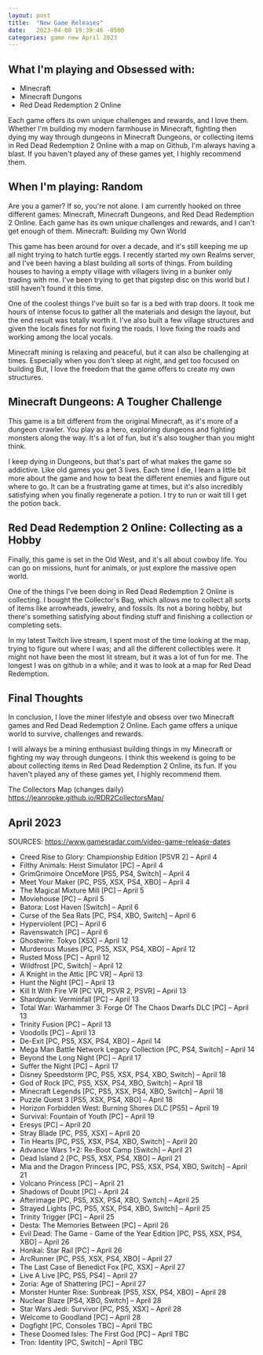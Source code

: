 ```yaml
---
layout: post
title:  "New Game Releases"
date:   2023-04-08 19:39:46 -0500
categories: game new April 2023 
---
```


## What I'm playing and Obsessed with:

 - Minecraft
 - Minecraft Dungons
 - Red Dead Redemption 2 Online

Each game offers its own unique challenges and rewards, and I love them. Whether I'm building my modern farmhouse in Minecraft, fighting then dying my way through dungeons in Minecraft Dungeons, or collecting items in Red Dead Redemption 2 Online with a map on Github, I'm always having a blast. If you haven't played any of these games yet, I highly recommend them.

## When I'm playing: Random

Are you a gamer? If so, you're not alone. I am currently hooked on three different games: Minecraft, Minecraft Dungeons, and Red Dead Redemption 2 Online. Each game has its own unique challenges and rewards, and I can't get enough of them.
Minecraft: Building my Own World

This game has been around for over a decade, and it's still keeping me up all night trying to hatch turtle eggs. I recently started my own Realms server, and I've been having a blast building all sorts of things. From building houses to having a empty village with villagers living in a bunker only trading with me. I've been trying to get that pigstep disc on this world but I still haven't found it this time.

One of the coolest things I've built so far is a bed with trap doors. It took me hours of intense focus to gather all the materials and design the layout, but the end result was totally worth it. I've also built a few village structures and given the locals fines for not fixing the roads. I love fixing the roads and working among the local yocals.

Minecraft mining is relaxing and peaceful, but it can also be challenging at times. Especially when you don't sleep at night, and get too focused on building But, I love the freedom that the game offers to create my own structures.

## Minecraft Dungeons: A Tougher Challenge

This game is a bit different from the original Minecraft, as it's more of a dungeon crawler. You play as a hero, exploring dungeons and fighting monsters along the way. It's a lot of fun, but it's also tougher than you might think.

I keep dying in Dungeons, but that's part of what makes the game so addictive. Like old games you get 3 lives. Each time I die, I learn a little bit more about the game and how to beat the different enemies and figure out where to go. It can be a frustrating game at times, but it's also incredibly satisfying when you finally regenerate a potion. I try to run or wait till I get the potion back.

## Red Dead Redemption 2 Online: Collecting as a Hobby

Finally, this game is set in the Old West, and it's all about cowboy life. You can go on missions, hunt for animals, or just explore the massive open world.

One of the things I've been doing in Red Dead Redemption 2 Online is collecting. I bought the Collector's Bag, which allows me to collect all sorts of items like arrowheads, jewelry, and fossils. Its not a boring hobby, but there's something satisfying about finding stuff and finishing a collection or completing sets.

In my latest Twitch live stream, I spent most of the time looking at the map, trying to figure out where I was; and all the different collectibles were. It might not have been the most lit stream, but it was a lot of fun for me. The longest I was on github in a while; and it was to look at a map for Red Dead Redemption.

## Final Thoughts

In conclusion, I love the miner lifestyle and obsess over two Minecraft games and Red Dead Redemption 2 Online. Each game offers a unique world to survive, challenges and rewards.

I will always be a mining enthusiast building things in my Minecraft or fighting my way through dungeons. I think this weekend is going to be about collecting items in Red Dead Redemption 2 Online, its fun. If you haven't played any of these games yet, I highly recommend them.

The Collectors Map (changes daily)
https://jeanropke.github.io/RDR2CollectorsMap/

## April 2023
SOURCES: https://www.gamesradar.com/video-game-release-dates

 - Creed Rise to Glory: Championship Edition [PSVR 2] – April 4
 - Filthy Animals: Heist Simulator [PC] – April 4
 - GrimGrimoire OnceMore [PS5, PS4, Switch] – April 4
 - Meet Your Maker [PC, PS5, XSX, PS4, XBO] – April 4
 - The Magical Mixture Mill [PC] – April 5
 - Moviehouse [PC] – April 5
 - Batora: Lost Haven [Switch] – April 6
 - Curse of the Sea Rats [PC, PS4, XBO, Switch] – April 6
 - Hyperviolent [PC] – April 6
 - Ravenswatch [PC] – April 6
 - Ghostwire: Tokyo [XSX] – April 12
 - Murderous Muses [PC, PS5, XSX, PS4, XBO] – April 12
 - Rusted Moss [PC] – April 12
 - Wildfrost [PC, Switch] – April 12
 - A Knight in the Attic [PC VR] – April 13
 - Hunt the Night [PC] – April 13
 - Kill It With Fire VR [PC VR, PSVR 2, PSVR] – April 13
 - Shardpunk: Verminfall [PC] – April 13
 - Total War: Warhammer 3: Forge Of The Chaos Dwarfs DLC [PC] – April 13
 - Trinity Fusion [PC] – April 13
 - Voodolls [PC] – April 13
 - De-Exit [PC, PS5, XSX, PS4, XBO] – April 14
 - Mega Man Battle Network Legacy Collection [PC, PS4, Switch] – April 14
 - Beyond the Long Night [PC] – April 17
 - Suffer the Night [PC] – April 17
 - Disney Speedstorm [PC, PS5, XSX, PS4, XBO, Switch] – April 18
 - God of Rock [PC, PS5, XSX, PS4, XBO, Switch] – April 18
 - Minecraft Legends [PC, PS5, XSX, PS4, XBO, Switch] – April 18
 - Puzzle Quest 3 [PS5, XSX, PS4, XBO] – April 18
 - Horizon Forbidden West: Burning Shores DLC [PS5] – April 19
 - Survival: Fountain of Youth [PC] – April 19
 - Eresys [PC] – April 20
 - Stray Blade [PC, PS5, XSX] – April 20
 - Tin Hearts [PC, PS5, XSX, PS4, XBO, Switch] – April 20
 - Advance Wars 1+2: Re-Boot Camp [Switch] – April 21
 - Dead Island 2 [PC, PS5, XSX, PS4, XBO] – April 21
 - Mia and the Dragon Princess [PC, PS5, XSX, PS4, XBO, Switch] – April 21
 - Volcano Princess [PC] – April 21
 - Shadows of Doubt [PC] – April 24
 - Afterimage [PC, PS5, XSX, PS4, XBO, Switch] – April 25
 - Strayed Lights [PC, PS5, XSX, PS4, XBO, Switch] – April 25
 - Trinity Trigger [PC] – April 25
 - Desta: The Memories Between [PC] – April 26
 - Evil Dead: The Game - Game of the Year Edition [PC, PS5, XSX, PS4, XBO] – April 26
 - Honkai: Star Rail [PC] – April 26
 - ArcRunner [PC, PS5, XSX, PS4, XBO] – April 27
 - The Last Case of Benedict Fox [PC, XSX] – April 27
 - Live A Live [PC, PS5, PS4] – April 27
 - Zoria: Age of Shattering [PC] – April 27
 - Monster Hunter Rise: Sunbreak [PS5, XSX, PS4, XBO] – April 28
 - Nuclear Blaze [PS4, XBO, Switch] – April 28
 - Star Wars Jedi: Survivor [PC, PS5, XSX] – April 28
 - Welcome to Goodland [PC] – April 28
 - Dogfight [PC, Consoles TBC] – April TBC
 - These Doomed Isles: The First God [PC] – April TBC
 - Tron: Identity [PC, Switch] – April TBC
